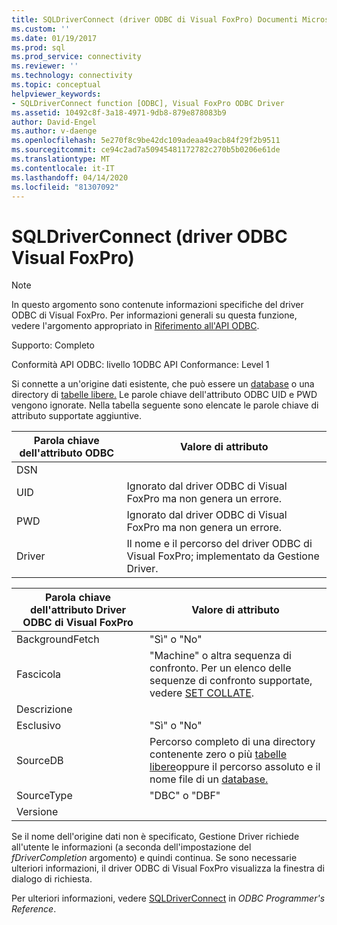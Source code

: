 ```yaml
---
title: SQLDriverConnect (driver ODBC di Visual FoxPro) Documenti Microsoft
ms.custom: ''
ms.date: 01/19/2017
ms.prod: sql
ms.prod_service: connectivity
ms.reviewer: ''
ms.technology: connectivity
ms.topic: conceptual
helpviewer_keywords:
- SQLDriverConnect function [ODBC], Visual FoxPro ODBC Driver
ms.assetid: 10492c8f-3a18-4971-9db8-879e878083b9
author: David-Engel
ms.author: v-daenge
ms.openlocfilehash: 5e270f8c9be42dc109adeaa49acb84f29f2b9511
ms.sourcegitcommit: ce94c2ad7a50945481172782c270b5b0206e61de
ms.translationtype: MT
ms.contentlocale: it-IT
ms.lasthandoff: 04/14/2020
ms.locfileid: "81307092"
---
```

# <a name="sqldriverconnect-visual-foxpro-odbc-driver"></a>SQLDriverConnect (driver ODBC Visual FoxPro)
> [!NOTE]  
>  In questo argomento sono contenute informazioni specifiche del driver ODBC di Visual FoxPro. Per informazioni generali su questa funzione, vedere l'argomento appropriato in [Riferimento all'API ODBC](../../odbc/reference/syntax/odbc-api-reference.md).  
  
 Supporto: Completo  
  
 Conformità API ODBC: livello 1ODBC API Conformance: Level 1  
  
 Si connette a un'origine dati esistente, che può essere un [database](../../odbc/microsoft/visual-foxpro-terminology.md) o una directory di [tabelle libere.](../../odbc/microsoft/visual-foxpro-terminology.md) Le parole chiave dell'attributo ODBC UID e PWD vengono ignorate. Nella tabella seguente sono elencate le parole chiave di attributo supportate aggiuntive.  
  
|Parola chiave dell'attributo ODBC|Valore di attributo|  
|----------------------------|---------------------|  
|DSN||  
|UID|Ignorato dal driver ODBC di Visual FoxPro ma non genera un errore.|  
|PWD|Ignorato dal driver ODBC di Visual FoxPro ma non genera un errore.|  
|Driver|Il nome e il percorso del driver ODBC di Visual FoxPro; implementato da Gestione Driver.|  
  
|Parola chiave dell'attributo Driver ODBC di Visual FoxPro|Valore di attributo|  
|-------------------------------------------------|---------------------|  
|BackgroundFetch|"Sì" o "No"|  
|Fascicola|"Machine" o altra sequenza di confronto. Per un elenco delle sequenze di confronto supportate, vedere [SET COLLATE](../../odbc/microsoft/set-collate-command.md).|  
|Descrizione||  
|Esclusivo|"Sì" o "No"|  
|SourceDB|Percorso completo di una directory contenente zero o più [tabelle libere](../../odbc/microsoft/visual-foxpro-terminology.md)oppure il percorso assoluto e il nome file di un [database.](../../odbc/microsoft/visual-foxpro-terminology.md)|  
|SourceType|"DBC" o "DBF"|  
|Versione||  
  
 Se il nome dell'origine dati non è specificato, Gestione Driver richiede all'utente le informazioni (a seconda dell'impostazione del *fDriverCompletion* argomento) e quindi continua. Se sono necessarie ulteriori informazioni, il driver ODBC di Visual FoxPro visualizza la finestra di dialogo di richiesta.  
  
 Per ulteriori informazioni, vedere [SQLDriverConnect](../../odbc/reference/syntax/sqldriverconnect-function.md) in *ODBC Programmer's Reference*.
